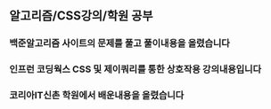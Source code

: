 ## 알고리즘/CSS강의/학원 공부

### 백준알고리즘 사이트의 문제를 풀고 풀이내용을 올렸습니다
### 인프런 코딩웍스 CSS 및 제이쿼리를 통한 상호작용 강의내용입니다
### 코리아IT신촌 학원에서 배운내용을 올렸습니다


